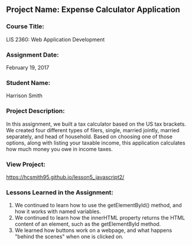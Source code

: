 ## Project Name:  Expense Calculator Application

### Course Title:
LIS 2360:  Web Application Development

### Assignment Date:  
February 19, 2017

### Student Name:  
Harrison Smith 

### Project Description:
In this assignment, we built a tax calculator based on the US tax brackets. We created four different types of filers, single, married jointly, married separately, and head of household. Based on choosing one of those options, along with listing your taxable income, this application calculates how much money you owe in income taxes. 

### View Project:
https://hcsmith95.github.io/lesson5_javascript2/ 


### Lessons Learned in the Assignment:
1. We continued to learn how to use the getElementById() method, and how it works with named variables. 
2. We continued to learn how the innerHTML property returns the HTML content of an element, such as the getElementById method. 
3. We learned how buttons work on a webpage, and what happens "behind the scenes" when one is clicked on. 
